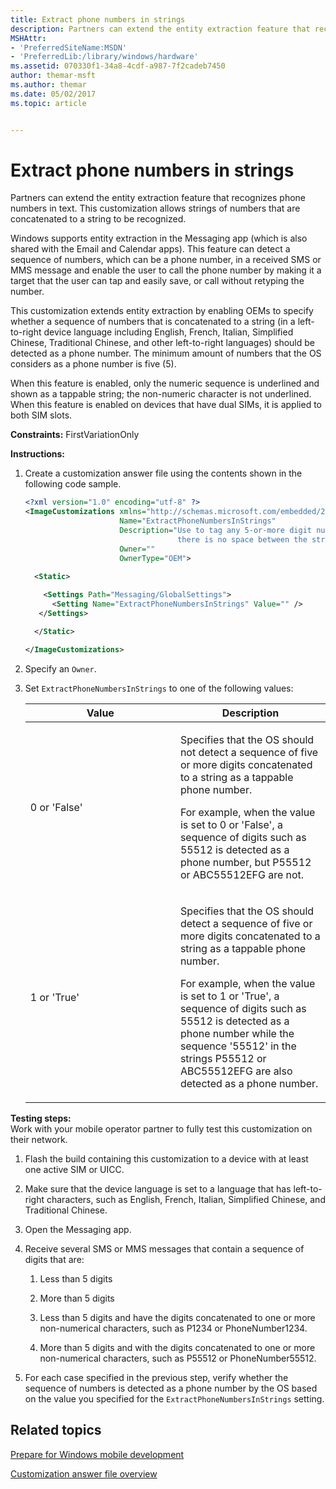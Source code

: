 ```yaml
---
title: Extract phone numbers in strings
description: Partners can extend the entity extraction feature that recognizes phone numbers in text. This customization allows strings of numbers that are concatenated to a string to be recognized.
MSHAttr:
- 'PreferredSiteName:MSDN'
- 'PreferredLib:/library/windows/hardware'
ms.assetid: 070330f1-34a8-4cdf-a987-7f2cadeb7450
author: themar-msft
ms.author: themar
ms.date: 05/02/2017
ms.topic: article


---
```


# Extract phone numbers in strings


Partners can extend the entity extraction feature that recognizes phone numbers in text. This customization allows strings of numbers that are concatenated to a string to be recognized.

Windows supports entity extraction in the Messaging app (which is also shared with the Email and Calendar apps). This feature can detect a sequence of numbers, which can be a phone number, in a received SMS or MMS message and enable the user to call the phone number by making it a target that the user can tap and easily save, or call without retyping the number.

This customization extends entity extraction by enabling OEMs to specify whether a sequence of numbers that is concatenated to a string (in a left-to-right device language including English, French, Italian, Simplified Chinese, Traditional Chinese, and other left-to-right languages) should be detected as a phone number. The minimum amount of numbers that the OS considers as a phone number is five (5).

When this feature is enabled, only the numeric sequence is underlined and shown as a tappable string; the non-numeric character is not underlined. When this feature is enabled on devices that have dual SIMs, it is applied to both SIM slots.

<a href="" id="constraints---firstvariationonly"></a>**Constraints:** FirstVariationOnly  

<a href="" id="instructions-"></a>**Instructions:**  
1.  Create a customization answer file using the contents shown in the following code sample.

    ```XML
    <?xml version="1.0" encoding="utf-8" ?>  
    <ImageCustomizations xmlns="http://schemas.microsoft.com/embedded/2004/10/ImageUpdate"  
                         Name="ExtractPhoneNumbersInStrings"  
                         Description="Use to tag any 5-or-more digit number as a phone number that users can tap even when 
                                      there is no space between the string and the number."  
                         Owner=""  
                         OwnerType="OEM"> 
      
      <Static>  

        <Settings Path="Messaging/GlobalSettings">  
          <Setting Name="ExtractPhoneNumbersInStrings" Value="" /> 
       </Settings>  

      </Static>

    </ImageCustomizations>
    ```

2.  Specify an `Owner`.

3.  Set `ExtractPhoneNumbersInStrings` to one of the following values:

    <table>
    <colgroup>
    <col width="50%" />
    <col width="50%" />
    </colgroup>
    <thead>
    <tr class="header">
    <th>Value</th>
    <th>Description</th>
    </tr>
    </thead>
    <tbody>
    <tr class="odd">
    <td><p>0 or 'False'</p></td>
    <td><p>Specifies that the OS should not detect a sequence of five or more digits concatenated to a string as a tappable phone number.</p>
    <p>For example, when the value is set to 0 or 'False', a sequence of digits such as 55512 is detected as a phone number, but P55512 or ABC55512EFG are not.</p></td>
    </tr>
    <tr class="even">
    <td><p>1 or 'True'</p></td>
    <td><p>Specifies that the OS should detect a sequence of five or more digits concatenated to a string as a tappable phone number.</p>
    <p>For example, when the value is set to 1 or 'True', a sequence of digits such as 55512 is detected as a phone number while the sequence '55512' in the strings P55512 or ABC55512EFG are also detected as a phone number.</p></td>
    </tr>
    </tbody>
    </table>

     

<a href="" id="testing-steps-"></a>**Testing steps:**  
Work with your mobile operator partner to fully test this customization on their network.

1.  Flash the build containing this customization to a device with at least one active SIM or UICC.

2.  Make sure that the device language is set to a language that has left-to-right characters, such as English, French, Italian, Simplified Chinese, and Traditional Chinese.

3.  Open the Messaging app.

4.  Receive several SMS or MMS messages that contain a sequence of digits that are:

    1.  Less than 5 digits

    2.  More than 5 digits

    3.  Less than 5 digits and have the digits concatenated to one or more non-numerical characters, such as P1234 or PhoneNumber1234.

    4.  More than 5 digits and with the digits concatenated to one or more non-numerical characters, such as P55512 or PhoneNumber55512.

5.  For each case specified in the previous step, verify whether the sequence of numbers is detected as a phone number by the OS based on the value you specified for the `ExtractPhoneNumbersInStrings` setting.

## Related topics

[Prepare for Windows mobile development](https://docs.microsoft.com/en-us/windows-hardware/manufacture/mobile/preparing-for-windows-mobile-development)

[Customization answer file overview](https://docs.microsoft.com/en-us/windows-hardware/customize/mobile/mcsf/customization-answer-file)

